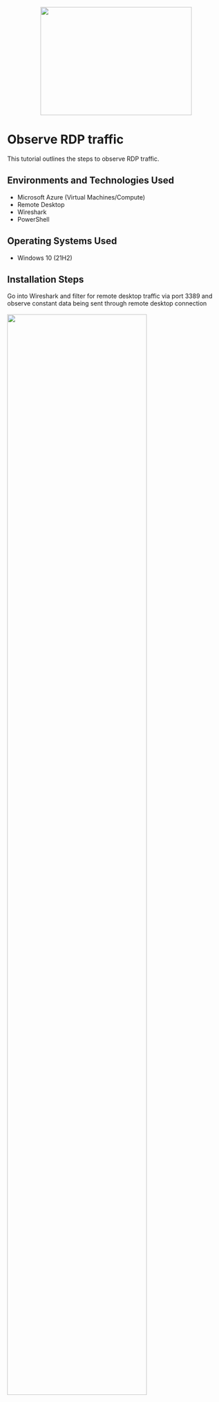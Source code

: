 <p align="center">
<img src="https://github.com/user-attachments/assets/9f7aa60e-9932-448e-9873-0d06600b8f8a" height="250" width="350"
</p>

<h1>Observe RDP traffic</h1>
This tutorial outlines the steps to observe RDP traffic.<br />


<h2>Environments and Technologies Used</h2>

- Microsoft Azure (Virtual Machines/Compute)
- Remote Desktop
- Wireshark
- PowerShell

<h2>Operating Systems Used </h2>

- Windows 10</b> (21H2)


<h2>Installation Steps</h2>

<p>
Go into Wireshark and filter for remote desktop traffic via port 3389 and observe constant data being sent through remote desktop connection <br /> <br />
<img src="https://github.com/user-attachments/assets/dea339fe-aaec-432d-a32d-786c832e994b" height="80%" width="80%"/>
</p>
<br />

